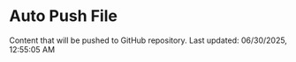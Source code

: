 # Auto Push File

Content that will be pushed to GitHub repository.
Last updated: 06/30/2025, 12:55:05 AM